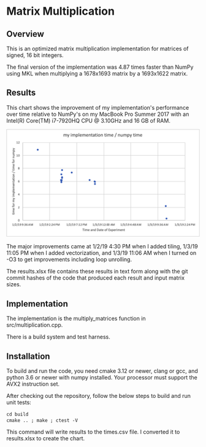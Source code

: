 # Matrix Multiplication
## Overview
This is an optimized matrix multiplication implementation for matrices of signed, 16 bit integers.

The final version of the implementation was 4.87 times faster than NumPy using MKL when multiplying a 1678x1693 matrix by a 1693x1622 matrix.

## Results
This chart shows the improvement of my implementation's performance over time relative to NumPy's on my MacBook Pro Summer 2017 with an Intel(R) Core(TM) i7-7920HQ CPU @ 3.10GHz and 16 GB of RAM.

![Chart of my implementation's performance vs NumPy's](https://raw.githubusercontent.com/David-Durst/MatrixMultiplication/master/results.png)

The major improvements came at 1/2/19 4:30 PM when I added tiling, 1/3/19 11:05 PM when I added vectorization, and 1/3/19 11:06 AM when I turned on -O3 to get improvements including loop unrolling.

The results.xlsx file contains these results in text form along with the git commit hashes of the code that produced each result and input matrix sizes.

## Implementation
The implementation is the multiply_matrices function in src/multiplication.cpp.

There is a build system and test harness.

## Installation
To build and run the code, you need cmake 3.12 or newer, clang or gcc, and python 3.6 or newer with numpy installed. Your processor must support the AVX2 instruction set.

After checking out the repository, follow the below steps to build and run unit tests:
```
cd build
cmake .. ; make ; ctest -V
```

This command will write results to the times.csv file. I converted it to results.xlsx to create the chart.
